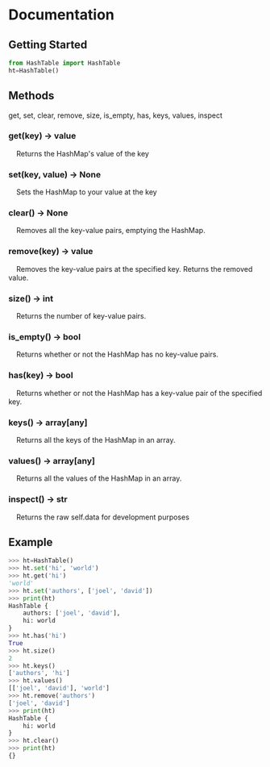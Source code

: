 # Documentation
## Getting Started
```py
from HashTable import HashTable
ht=HashTable()
```

## Methods
get, set, clear, remove, size, is_empty, has, keys, values, inspect

### get(key) -> value
    Returns the HashMap's value of the key

### set(key, value) -> None
    Sets the HashMap to your value at the key

### clear() -> None
    Removes all the key-value pairs, emptying the HashMap.

### remove(key) -> value
    Removes the key-value pairs at the specified key. Returns the removed value.

### size() -> int
    Returns the number of key-value pairs.

### is_empty() -> bool
    Returns whether or not the HashMap has no key-value pairs.

### has(key) -> bool
    Returns whether or not the HashMap has a key-value pair of the specified key.

### keys() -> array[any]
    Returns all the keys of the HashMap in an array.

### values() -> array[any]
    Returns all the values of the HashMap in an array.

### inspect() -> str
    Returns the raw self.data for development purposes


## Example
```py
>>> ht=HashTable()
>>> ht.set('hi', 'world')
>>> ht.get('hi')
'world'
>>> ht.set('authors', ['joel', 'david'])
>>> print(ht)
HashTable {
	authors: ['joel', 'david'],
	hi: world
}
>>> ht.has('hi')
True
>>> ht.size()
2
>>> ht.keys()
['authors', 'hi']
>>> ht.values()
[['joel', 'david'], 'world']
>>> ht.remove('authors')
['joel', 'david']
>>> print(ht)
HashTable {
	hi: world
}
>>> ht.clear()
>>> print(ht)
{}
```
